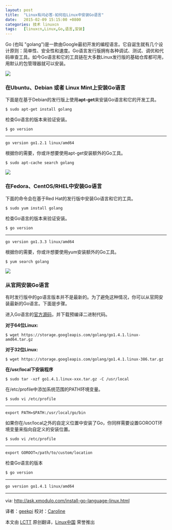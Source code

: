 ```yaml
---
layout: post
title:	"Linux有问必答-如何在Linux中安装Go语言"
date:	2015-02-09 15:15:00 +0800 
categories:	技术 linuxcn 
tags:	[linuxcn,Linux,Go,语言,安装]
---
```



Go (也叫 "golang")是一款由Google最初开发的编程语言。它自诞生就有几个设计原则：简单性、安全性和速度。Go语言发行版拥有各种调试、测试、调优和代码审查工具。如今Go语言和它的工具链在大多数Linux发行版的基础仓库都可用，用默认的包管理器就可以安装。


![](/Asserts/Images//attachment/album/201502/09/150422p8ha9n3y9960zao9.jpg)


### 在Ubuntu、Debian 或者 Linux Mint上安装Go语言


下面是在基于Debian的发行版上使用**apt-get**来安装Go语言和它的开发工具。



```
$ sudo apt-get install golang

```

检查Go语言的版本来验证安装。



```
$ go version

```



---



```
go version go1.2.1 linux/amd64

```

根据你的需要，你或许想要使用apt-get安装额外的Go工具。



```
$ sudo apt-cache search golang

```

[![](https://camo.githubusercontent.com/9eafb8dd58fd31113b62a2e4935b55e3f99e375e/68747470733a2f2f6661726d382e737461746963666c69636b722e636f6d2f373433302f31353831323736323138335f663039346533626639325f632e6a7067)](https://camo.githubusercontent.com/9eafb8dd58fd31113b62a2e4935b55e3f99e375e/68747470733a2f2f6661726d382e737461746963666c69636b722e636f6d2f373433302f31353831323736323138335f663039346533626639325f632e6a7067)


### 在Fedora、CentOS/RHEL中安装Go语言


下面的命令会在基于Red Hat的发行版中安装Go语言和它的工具。



```
$ sudo yum install golang

```

检查Go语言的版本来验证安装。



```
$ go version 

```



---



```
go version go1.3.3 linux/amd64

```

根据你的需要，你或许想要使用yum安装额外的Go工具。



```
$ yum search golang 

```

[![](https://camo.githubusercontent.com/4bdda286208d43787e08582ec66cce047b61be02/68747470733a2f2f6661726d382e737461746963666c69636b722e636f6d2f373337332f31363433323831373830355f373735303130646331385f632e6a7067)](https://camo.githubusercontent.com/4bdda286208d43787e08582ec66cce047b61be02/68747470733a2f2f6661726d382e737461746963666c69636b722e636f6d2f373337332f31363433323831373830355f373735303130646331385f632e6a7067)


### 从官网安装Go语言


有时发行版中的go语言版本并不是最新的。为了避免这种情况，你可以从官网安装最新的Go语言。下面是步骤。


进入Go语言的[官方源码](https://golang.org/dl/)，并下载预编译二进制代码。


**对于64位Linux:**



```
$ wget https://storage.googleapis.com/golang/go1.4.1.linux-amd64.tar.gz

```

**对于32位Linux:**



```
$ wget https://storage.googleapis.com/golang/go1.4.1.linux-386.tar.gz

```

**在/usr/local下安装程序**



```
$ sudo tar -xzf go1.4.1.linux-xxx.tar.gz -C /usr/local

```

在/etc/profile中添加系统范围的PATH环境变量。



```
$ sudo vi /etc/profile 

```



---



```
export PATH=$PATH:/usr/local/go/bin

```

如果你在/usr/local之外的自定义位置中安装了Go，你同样需要设置GOROOT环境变量来指向自定义的安装位置。



```
$ sudo vi /etc/profile

```



---



```
export GOROOT=/path/to/custom/location

```

检查Go语言的版本



```
$ go version

```



---



```
go version go1.4.1 linux/amd64

```



---


via: <http://ask.xmodulo.com/install-go-language-linux.html>


译者：[geekpi](https://github.com/geekpi) 校对：[Caroline](https://github.com/carolinewuyan)


本文由 [LCTT](https://github.com/LCTT/TranslateProject) 原创翻译，[Linux中国](http://linux.cn/) 荣誉推出
